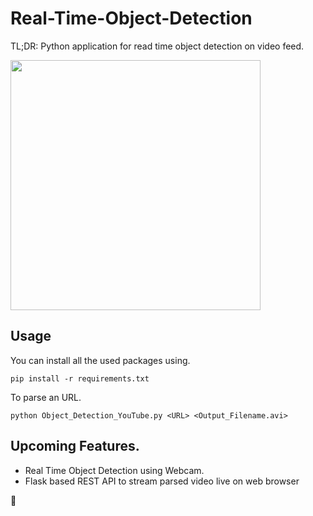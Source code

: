 # Real-Time-Object-Detection
TL;DR: Python application for read time object detection on video feed.

<img src="https://raw.githubusercontent.com/akash-agni/Real-Time-Object-Detection/main/img1.jpg" width="400">

## Usage
You can install all the used packages using.
 
```pip install -r requirements.txt```

To parse an URL.

```python Object_Detection_YouTube.py <URL> <Output_Filename.avi>```

## Upcoming Features.
<ul>
    <li>Real Time Object Detection using Webcam.</li>
    <li>Flask based REST API to stream parsed video live on web browser</li>
</ul>

:blue_heart:

